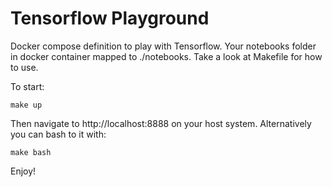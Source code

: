 # Tensorflow Playground

Docker compose definition to play with Tensorflow. Your notebooks folder in docker container mapped to ./notebooks. Take a look at Makefile for how to use.

To start:

```
make up
```

Then navigate to http://localhost:8888 on your host system. Alternatively you can bash to it with:

```
make bash
```

Enjoy!
